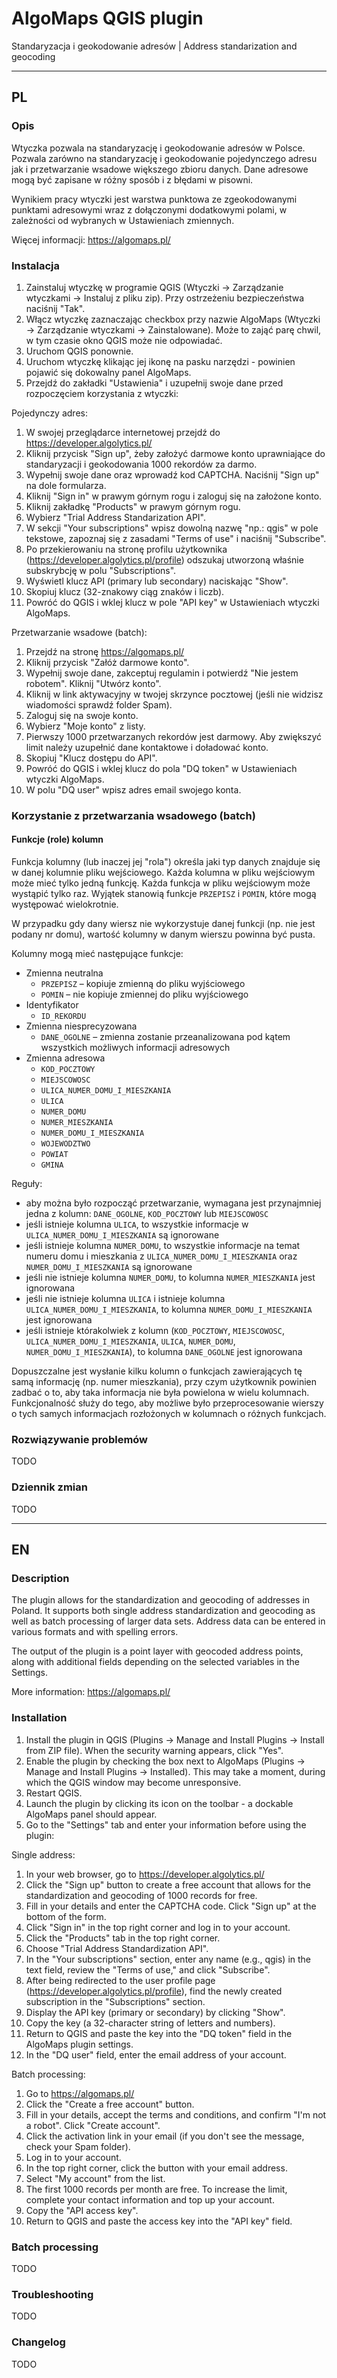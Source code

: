 # AlgoMaps QGIS plugin

Standaryzacja i geokodowanie adresów | Address standarization and geocoding

---

## PL

### Opis

Wtyczka pozwala na standaryzację i geokodowanie adresów w Polsce. Pozwala zarówno na standaryzację i geokodowanie
pojedynczego adresu jak i przetwarzanie wsadowe większego zbioru danych. Dane adresowe mogą być zapisane w różny sposób
i z błędami w pisowni.

Wynikiem pracy wtyczki jest warstwa punktowa ze zgeokodowanymi punktami adresowymi wraz z dołączonymi dodatkowymi
polami, w zależności od wybranych w Ustawieniach zmiennych.

Więcej informacji: https://algomaps.pl/

### Instalacja

1. Zainstaluj wtyczkę w programie QGIS (Wtyczki -> Zarządzanie wtyczkami -> Instaluj z pliku zip). Przy ostrzeżeniu
   bezpieczeństwa naciśnij  "Tak".
2. Włącz wtyczkę zaznaczając checkbox przy nazwie AlgoMaps (Wtyczki -> Zarządzanie wtyczkami -> Zainstalowane). Może to
   zająć parę chwil, w tym czasie okno QGIS może nie odpowiadać.
3. Uruchom QGIS ponownie.
4. Uruchom wtyczkę klikając jej ikonę na pasku narzędzi - powinien pojawić się dokowalny panel AlgoMaps.
5. Przejdź do zakładki "Ustawienia" i uzupełnij swoje dane przed rozpoczęciem korzystania z wtyczki:

Pojedynczy adres:

1. W swojej przeglądarce internetowej przejdź do https://developer.algolytics.pl/
2. Kliknij przycisk "Sign up", żeby założyć darmowe konto uprawniające do standaryzacji i geokodowania 1000 rekordów za
   darmo.
3. Wypełnij swoje dane oraz wprowadź kod CAPTCHA. Naciśnij "Sign up" na dole formularza.
4. Kliknij "Sign in" w prawym górnym rogu i zaloguj się na założone konto.
5. Kliknij zakładkę "Products" w prawym górnym rogu.
6. Wybierz "Trial Address Standarization API".
7. W sekcji "Your subscriptions" wpisz dowolną nazwę "np.: qgis" w pole tekstowe, zapoznaj się z zasadami "Terms of use"
   i naciśnij "Subscribe".
8. Po przekierowaniu na stronę profilu użytkownika (https://developer.algolytics.pl/profile) odszukaj utworzoną właśnie
   subskrybcję w polu "Subscriptions".
9. Wyświetl klucz API (primary lub secondary) naciskając "Show".
10.	Skopiuj klucz (32-znakowy ciąg znaków i liczb).
11.	Powróć do QGIS i wklej klucz w pole "API key" w Ustawieniach wtyczki AlgoMaps.

Przetwarzanie wsadowe (batch):

1. Przejdź na stronę https://algomaps.pl/
2. Kliknij przycisk "Załóż darmowe konto".
3. Wypełnij swoje dane, zakceptuj regulamin i potwierdź "Nie jestem robotem". Kliknij "Utwórz konto".
4. Kliknij w link aktywacyjny w twojej skrzynce pocztowej (jeśli nie widzisz wiadomości sprawdź folder Spam).
5. Zaloguj się na swoje konto.
6. Wybierz "Moje konto" z listy.
7. Pierwszy 1000 przetwarzanych rekordów jest darmowy. Aby zwiększyć limit należy uzupełnić dane kontaktowe i doładować
   konto.
8. Skopiuj "Klucz dostępu do API".
9. Powróć do QGIS i wklej klucz do pola "DQ token" w Ustawieniach wtyczki AlgoMaps.
10.	W polu "DQ user" wpisz adres email swojego konta.

### Korzystanie z przetwarzania wsadowego (batch)

#### 

#### Funkcje (role) kolumn
Funkcja kolumny (lub inaczej jej "rola") określa jaki typ danych znajduje się w danej kolumnie pliku wejściowego. 
Każda kolumna w pliku wejściowym może mieć tylko jedną funkcję. Każda funkcja w pliku wejściowym może wystąpić tylko raz. 
Wyjątek stanowią funkcje `PRZEPISZ` i `POMIN`, które mogą występować wielokrotnie.

W przypadku gdy dany wiersz nie wykorzystuje danej funkcji (np. nie jest podany nr domu), wartość kolumny w danym 
wierszu powinna być pusta. 

Kolumny mogą mieć następujące funkcje:

- Zmienna neutralna  
  - `PRZEPISZ` – kopiuje zmienną do pliku wyjściowego
  - `POMIN` – nie kopiuje zmiennej do pliku wyjściowego
- Identyfikator  
  - `ID_REKORDU`
- Zmienna niesprecyzowana  
  - `DANE_OGOLNE` – zmienna zostanie przeanalizowana pod kątem wszystkich możliwych informacji adresowych
- Zmienna adresowa  
  - `KOD_POCZTOWY`  
  - `MIEJSCOWOSC`  
  - `ULICA_NUMER_DOMU_I_MIESZKANIA`
  - `ULICA`
  - `NUMER_DOMU`
  - `NUMER_MIESZKANIA`
  - `NUMER_DOMU_I_MIESZKANIA`
  - `WOJEWODZTWO`
  - `POWIAT`
  - `GMINA`

Reguły:  

- aby można było rozpocząć przetwarzanie, wymagana jest przynajmniej jedna z kolumn: `DANE_OGOLNE`, `KOD_POCZTOWY` lub `MIEJSCOWOSC`
- jeśli istnieje kolumna `ULICA`, to wszystkie informacje w `ULICA_NUMER_DOMU_I_MIESZKANIA` są ignorowane
- jeśli istnieje kolumna `NUMER_DOMU`, to wszystkie informacje na temat numeru domu i mieszkania z `ULICA_NUMER_DOMU_I_MIESZKANIA` oraz `NUMER_DOMU_I_MIESZKANIA` są ignorowane
- jeśli nie istnieje kolumna `NUMER_DOMU`, to kolumna `NUMER_MIESZKANIA` jest ignorowana
- jeśli nie istnieje kolumna `ULICA` i istnieje kolumna `ULICA_NUMER_DOMU_I_MIESZKANIA`, to kolumna `NUMER_DOMU_I_MIESZKANIA` jest ignorowana
- jeśli istnieje którakolwiek z kolumn (`KOD_POCZTOWY`, `MIEJSCOWOSC`, `ULICA_NUMER_DOMU_I_MIESZKANIA`, `ULICA`, `NUMER_DOMU`, `NUMER_DOMU_I_MIESZKANIA`), to kolumna `DANE_OGOLNE` jest ignorowana

Dopuszczalne jest wysłanie kilku kolumn o funkcjach zawierających tę samą informację (np. numer mieszkania), przy czym 
użytkownik powinien zadbać o to, aby taka informacja nie była powielona w wielu kolumnach. Funkcjonalność służy do tego,
aby możliwe było przeprocesowanie wierszy o tych samych informacjach rozłożonych w kolumnach o różnych funkcjach. 

### Rozwiązywanie problemów

TODO

### Dziennik zmian

TODO

---

## EN

### Description

The plugin allows for the standardization and geocoding of addresses in Poland. It supports both single address
standardization and geocoding as well as batch processing of larger data sets. Address data can be entered in various
formats and with spelling errors.

The output of the plugin is a point layer with geocoded address points, along with additional fields depending on the
selected variables in the Settings.

More information: https://algomaps.pl/

### Installation

1. Install the plugin in QGIS (Plugins -> Manage and Install Plugins -> Install from ZIP file). When the security
   warning appears, click "Yes".
2. Enable the plugin by checking the box next to AlgoMaps (Plugins -> Manage and Install Plugins -> Installed). This may
   take a moment, during which the QGIS window may become unresponsive.
3. Restart QGIS.
4. Launch the plugin by clicking its icon on the toolbar - a dockable AlgoMaps panel should appear.
5. Go to the "Settings" tab and enter your information before using the plugin:

Single address:

1. In your web browser, go to https://developer.algolytics.pl/
2. Click the "Sign up" button to create a free account that allows for the standardization and geocoding of 1000 records
   for free.
3. Fill in your details and enter the CAPTCHA code. Click "Sign up" at the bottom of the form.
4. Click "Sign in" in the top right corner and log in to your account.
5. Click the "Products" tab in the top right corner.
6. Choose "Trial Address Standardization API".
7. In the "Your subscriptions" section, enter any name (e.g., qgis) in the text field, review the "Terms of use," and
   click "Subscribe".
8. After being redirected to the user profile page (https://developer.algolytics.pl/profile), find the newly created
   subscription in the "Subscriptions" section.
9. Display the API key (primary or secondary) by clicking "Show".
10. Copy the key (a 32-character string of letters and numbers).
11. Return to QGIS and paste the key into the "DQ token" field in the AlgoMaps plugin settings.
12. In the "DQ user" field, enter the email address of your account.

Batch processing:

1. Go to https://algomaps.pl/
2. Click the "Create a free account" button.
3. Fill in your details, accept the terms and conditions, and confirm "I'm not a robot". Click "Create account".
4. Click the activation link in your email (if you don't see the message, check your Spam folder).
5. Log in to your account.
6. In the top right corner, click the button with your email address.
7. Select "My account" from the list.
8. The first 1000 records per month are free. To increase the limit, complete your contact information and top up your
   account.
9. Copy the "API access key".
10. Return to QGIS and paste the access key into the "API key" field.

### Batch processing

TODO

### Troubleshooting

TODO

### Changelog

TODO
